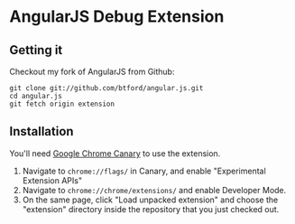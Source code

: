 AngularJS Debug Extension
=========================

Getting it
----------
Checkout my fork of AngularJS from Github:

    git clone git://github.com/btford/angular.js.git
    cd angular.js
    git fetch origin extension


Installation
------------
You'll need [Google Chrome Canary](https://tools.google.com/dlpage/chromesxs) to use the extension.

1.  Navigate to `chrome://flags/` in Canary, and enable "Experimental Extension APIs"
2.  Navigate to `chrome://chrome/extensions/` and enable Developer Mode.
3.  On the same page, click "Load unpacked extension" and choose the "extension" directory inside the repository that you just checked out.
